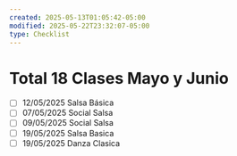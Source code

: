 ```yaml
---
created: 2025-05-13T01:05:42-05:00
modified: 2025-05-22T23:32:07-05:00
type: Checklist
---
```


# Total 18 Clases Mayo y Junio

- [ ] 12/05/2025 Salsa Básica
- [ ] 07/05/2025 Social Salsa
- [ ] 09/05/2025 Social Salsa
- [ ] 19/05/2025 Salsa Basica
- [ ] 19/05/2025 Danza Clasica
